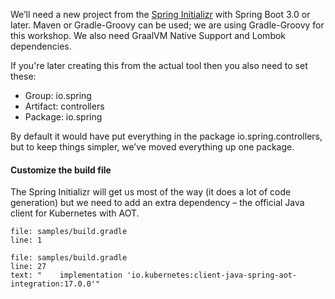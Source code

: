 We’ll need a new project from the [Spring Initializr](https://start.spring.io/) with Spring Boot 3.0 or later. Maven or Gradle-Groovy can be used; we are using Gradle-Groovy for this workshop. We also need GraalVM Native Support and Lombok dependencies.

If you're later creating this from the actual tool then you also need to set these:

- Group: io.spring
- Artifact: controllers
- Package: io.spring

By default it would have put everything in the package io.spring.controllers, but to keep things simpler, we’ve moved everything up one package.

#### Customize the build file
The Spring Initializr will get us most of the way (it does a lot of code generation) but we need to add an extra dependency – the official Java client for Kubernetes with AOT.

```editor:open-file
file: samples/build.gradle
line: 1
```

```editor:insert-lines-before-line
file: samples/build.gradle
line: 27
text: "    implementation 'io.kubernetes:client-java-spring-aot-integration:17.0.0'"
```
